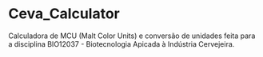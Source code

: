 # Ceva_Calculator

Calculadora de MCU (Malt Color Units) e conversão de unidades feita para a disciplina BIO12037 - Biotecnologia Apicada à Indústria Cervejeira. 
